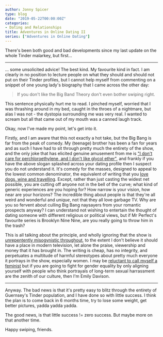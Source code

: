 ```yaml
---
author: Jonny Spicer
type: blog
date: "2019-05-22T00:00:00Z"
categories:
- Dating and Relationships
title: Adventures in Online Dating II
series: ["Adventures in Online Dating"]
---
```

There's been both good and bad developments since my last update on the whole Tinder malarkey, but first...

___

... some unsolicited advice! The best kind. My favourite kind in fact. I am clearly in no position to lecture people
on what they should and should not put on their Tinder profiles, but I cannot help myself from commenting on a snippet
of one young lady's biography that I came across the other day:

> If you don't like the Big Band Theory don't even bother swiping right.

This sentence physically hurt me to read. I pinched myself, worried that I was thrashing around in my bed, caught in the
throes of a nightmare, but alas I was not - the dystopia surrounding me was very real. I wanted to scream but all that came out of
my mouth was a canned laugh track.

Okay, now I've made my point, let's get into it.

Firstly, and I am aware that this not exactly a hot take, but the Big Bang is far from the peak of comedy. My (teenage) brother
has been a fan for years and as such I have had to sit through pretty much the entirety of the show, and the only joke that
has elicited genuine amusement from me is ["I don't care for perchloroethylene, and I don't like glycol ether"](https://www.youtube.com/watch?v=2DBSQswHTsw), and frankly if you
have the above slogan splashed across your dating profile then I suspect you do not understand it. It's comedy for the masses,
designed to appeal to the lowest common denominator, the equivalent of writing that you [love dogs, wine and travelling](https://www.youtube.com/watch?v=dPYiTpy5F5I).
Except, rather than just casting the widest net possible, you are cutting off anyone not in the bell of the curve; what kind of
generic experiences are you hoping for? How narrow is your vision, how near are your horizons? The incredible thing about people is that
they're all weird and wonderful and *unique*, not that they all love garbage TV. Why are you so fervent about culling Big Bang naysayers
from your romantic prospects anyway? I can understand not wishing to entertain the thought of dating someone with different religious or political
views, but if Mr Perfect's favourite series is Brooklyn Nine Nine, are you really going to throw him in the trash?

This is all talking about the principle, and wholly ignoring that the show is [unrepentently misogynistic throughout](https://www.youtube.com/watch?v=X3-hOigoxHs), to
the extent I don't believe it should have a place in modern television, let alone the praise, viewership and money that it has brought in.
The writing is cheap, has no integrity, and perpetuates a multitude of harmful stereotypes about pretty much everyone it portrays in the
show, especially women. I may be [reluctant to call myself a feminist](/blog/should-i-call-myself-a-feminist) but if you
are going to fight for gender equality by only aligning yourself with people who think portrayals of long-term sexual harrassment are the
zenith of our culture, then I'm Emily Davison.

___

Anyway. The bad news is that it's pretty easy to blitz through the entirety of Guernsey's Tinder population, and I have done so with little success.
I think the plan is to come back in 6 months time, try to lose some weight, get better pictures, yadda yadda yadda.

The good news, is that little success != zero success. But maybe more on that another time.

Happy swiping, friends.
